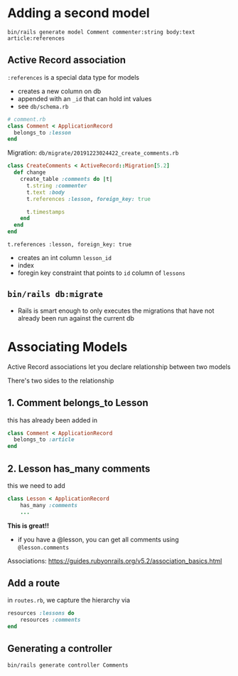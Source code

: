 # Adding a second model

`bin/rails generate model Comment commenter:string body:text article:references`

## Active Record association

`:references` is a special data type for models

- creates a new column on db
- appended with an `_id` that can hold int values
- see `db/schema.rb`

```ruby
# comment.rb
class Comment < ApplicationRecord
  belongs_to :lesson
end
```

Migration:
`db/migrate/20191223024422_create_comments.rb`


```ruby
class CreateComments < ActiveRecord::Migration[5.2]
  def change
    create_table :comments do |t|
      t.string :commenter
      t.text :body
      t.references :lesson, foreign_key: true

      t.timestamps
    end
  end
end

```

`t.references :lesson, foreign_key: true` 
- creates an int column `lesson_id`
- index 
- foregin key constraint that points to `id` column of `lessons`

## `bin/rails db:migrate`

- Rails is smart enough to only executes the migrations that have not already been run against the current db

# Associating Models

Active Record associations let you declare relationship between two models

There's two sides to the relationship

## 1. Comment belongs_to Lesson

this has already been added in 
```ruby
class Comment < ApplicationRecord
  belongs_to :article
end
```

## 2. Lesson has_many comments

this we need to add

```ruby
class Lesson < ApplicationRecord
    has_many :comments
    ...
```

**This is great!!**
- if you have a @lesson, you can get all comments using `@lesson.comments`


Associations: https://guides.rubyonrails.org/v5.2/association_basics.html

## Add a route

in `routes.rb`, we capture the hierarchy via

```ruby
resources :lessons do
    resources :comments
end
```

## Generating a controller

`bin/rails generate controller Comments`